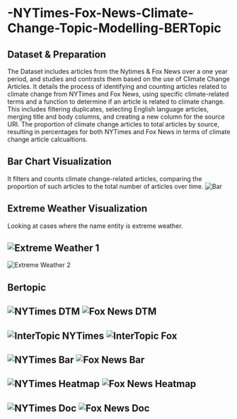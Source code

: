 # -NYTimes-Fox-News-Climate-Change-Topic-Modelling-BERTopic

## Dataset & Preparation
The Dataset includes articles from the Nytimes & Fox News over a one year period, and studies and contrasts them based on the use of Climate Change Articles. It details the process of identifying and counting articles related to climate change from NYTimes and Fox News, using specific climate-related terms and a function to determine if an article is related to climate change. This includes filtering duplicates, selecting English language articles, merging title and body columns, and creating a new column for the source URI.  The proportion of climate change articles to total articles by source, resulting in percentages for both NYTimes and Fox News in terms of climate change article calcualtions.


## Bar Chart Visualization 
It filters and counts climate change-related articles, comparing the proportion of such articles to the total number of articles over time.
![Bar](./images_png/bar.png)

## Extreme Weather Visualization
Looking at cases where the name entity is extreme weather.

![Extreme Weather 1](./images_png/ex1_weather.png)
---
![Extreme Weather 2](./images_png/ex_weather.png)

## Bertopic

![NYTimes DTM](./images_png/nytimes_dtm.png)
![Fox News DTM](./images_png/foxnews_dtm.png)
---
![InterTopic NYTimes](./images_png/intertopic_nytimes.png)
![InterTopic Fox](./images_png/intertopic_fox.png)
---
![NYTimes Bar](./images_png/nytimes_bar.png)
![Fox News Bar](./images_png/foxnews_bar.png)
---
![NYTimes Heatmap](./images_png/nytimes_heatmap.png)
![Fox News Heatmap](./images_png/foxnews_heatmap.png)
---
![NYTimes Doc](./images_png/nytimes_doc.png)
![Fox News Doc](./images_png/foxnews_doc.png)
---
